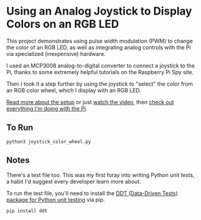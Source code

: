 # Using an Analog Joystick to Display Colors on an RGB LED

This project demonstrates using pulse width modulation (PWM) to change the color of an RGB LED, as well as integrating analog controls with the Pi via specialized (inexpensive) hardware.

I used an MCP3008 analog-to-digital converter to connect a joystick to the Pi, thanks to some extremely helpful tutorials on the Raspberry Pi Spy site.

Then I took it a step further by using the joystick to "select" the color from an RGB color wheel, which I display with an RGB LED.

[Read more about the setup](https://grantwinney.com/connecting-an-analog-joystick-to-the-raspberry-pi-and-using-it-with-an-rgb-led-to-simulate-a-color-wheel/) or just [watch the video](https://www.youtube.com/watch?v=t05HVocZPCE), then [check out everything I'm doing with the Pi](https://grantwinney.com/tag/52-weeks-of-pi/).

## To Run

`python3 joystick_color_wheel.py`

## Notes

There's a test file too. This was my first foray into writing Python unit tests, a habit I'd suggest every developer learn more about.

To run the test file, you'll need to install the [DDT (Data-Driven Tests) package for Python unit testing](https://technomilk.wordpress.com/2012/02/12/multiplying-python-unit-test-cases-with-different-sets-of-data/) via pip.

`pip install ddt`
